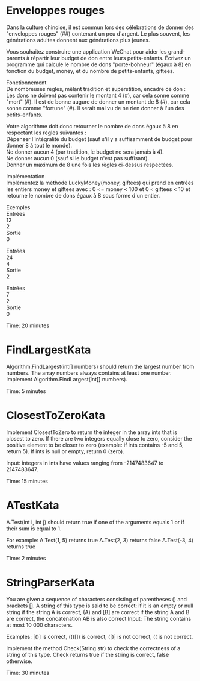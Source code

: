 # Enveloppes rouges
Dans la culture chinoise, il est commun lors des célébrations de donner des "enveloppes rouges" (##) contenant un peu d'argent. Le plus souvent, les générations adultes donnent aux générations plus jeunes.

Vous souhaitez construire une application WeChat pour aider les grand-parents à répartir leur budget de don entre leurs petits-enfants. Écrivez un programme qui calcule le nombre de dons "porte-bohneur" (égaux à 8) en fonction du budget, money, et du nombre de petits-enfants, giftees.

Fonctionnement  
De nombreuses règles, mêlant tradition et superstition, encadre ce don :  
Les dons ne doivent pas contenir le montant 4 (#), car cela sonne comme "mort" (#). Il est de bonne augure de donner un montant de 8 (#), car cela sonne comme "fortune" (#). Il serait mal vu de ne rien donner à l'un des petits-enfants.

Votre algorithme doit donc retourner le nombre de dons égaux à 8 en respectant les règles suivantes :  
Dépenser l'intégralité du budget (sauf s'il y a suffisamment de budget pour donner 8 à tout le monde).  
Ne donner aucun 4 (par tradition, le budget ne sera jamais à 4).  
Ne donner aucun 0 (sauf si le budget n'est pas suffisant).  
Donner un maximum de 8 une fois les règles ci-dessus respectées.

Implémentation  
Implémentez la méthode LuckyMoney(money, giftees) qui prend en entrées les entiers money et giftees avec : 0 <= money < 100 et 0 < giftees < 10 et retourne le nombre de dons égaux à 8 sous forme d'un entier.

Exemples  
Entrées  
12  
2  
Sortie  
0

Entrées  
24  
4  
Sortie  
2

Entrées  
7  
2  
Sortie  
0

Time: 20 minutes

# FindLargestKata
Algorithm.FindLargest(int[] numbers) should return the largest number from numbers. The array
numbers always contains at least one number.
Implement Algorithm.FindLargest(int[] numbers).

Time: 5 minutes

# ClosestToZeroKata
Implement ClosestToZero to return the integer in the array ints that is closest to zero. If there are two integers equally close to zero, consider the positive element to be closer to zero (example: if ints contains -5 and 5, return 5). If ints is null or empty, return 0 (zero).

Input: integers in ints have values ranging from -2147483647 to 2147483647.

Time: 15 minutes

# ATestKata
A.Test(int i, int j) should return true if one of the arguments equals 1 or if their sum is equal to 1.

For example:
A.Test(1, 5) returns true
A.Test(2, 3) returns false
A.Test(-3, 4) returns true

Time: 2 minutes

# StringParserKata
You are given a sequence of characters consisting of parentheses () and brackets []. A string of this type is said to be correct: if it is an empty or null string if the string A is correct, (A) and [B] are correct if the string A and B are correct, the concatenation AB is also correct
Input: The string contains at most 10 000 characters.

Examples: [()] is correct, (()[]) is correct, ([)] is not correct, (( is not correct.

Implement the method Check(String str) to check the correctness of a string of this type. Check returns true if the string is correct, false otherwise.

Time: 30 minutes
